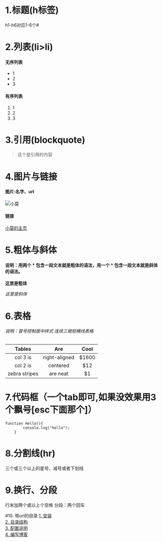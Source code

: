 <!--
author: 小莫
date: 2016-05-11
title: markdown语法
tags: markdown语法
category: markdown
status: publish
summary: markdown的一些基本语法，大致够用了
-->

# 1.标题(h标签)
h1-h6对应1-6个#

# 2.列表(li>li)
#### 无序列表
* 1
* 2
* 3

#### 有序列表
1. 1
2. 2
3. 3

# 3.引用(blockquote)
>这个是引用的内容

# 4.图片与链接
#### 图片:名字、url
![小莫](http://mouapp.com/Mou_128.png)
#### 链接
[小莫的主页](http://www.xiaomo.info)

# 5.粗体与斜体
#### 说明：用两个 * 包含一段文本就是粗体的语法，用一个 * 包含一段文本就是斜体的语法。
**这里是粗体**

*这里是斜体*

# 6.表格
###### 说明：冒号控制居中样式 连续三根短横线表格
| Tables        | Are           | Cool  |
| :-----------: |:--------:  | :---:|
| col 3 is      | right-aligned | $1600 |
| col 2 is      | centered      |   $12 |
| zebra stripes | are neat      |    $1 |

# 7.代码框（一个tab即可,如果没效果用3个飘号[esc下面那个]）

    function Hello(){
            console.log("hello");
        }


# 8.分割线(hr)  
三个或三个以上的星号、减号或者下划线

# 9.换行、分段  
行末加两个或以上个空格
分段：两个回车

#10. 带url的目录
[1. 安装][1]  
[2. 目录结构][2]  
[3. 配置说明][3]  
[4. 编写博客][4]  

[1]:http://gitblogdoc.sinaapp.com/blog/gitblog/install.html
[2]:http://gitblogdoc.sinaapp.com/blog/gitblog/struct.html
[3]:http://gitblogdoc.sinaapp.com/blog/gitblog/config.html
[4]:http://gitblogdoc.sinaapp.com/blog/gitblog/edit.html
